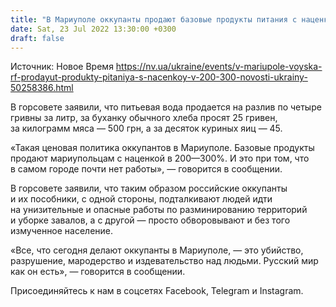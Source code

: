 ```yaml
---
title: "В Мариуполе оккупанты продают базовые продукты питания с наценкой в 200−300% - горсовет"
date: Sat, 23 Jul 2022 13:30:00 +0300
draft: false
---
```

Источник: Новое Время https://nv.ua/ukraine/events/v-mariupole-voyska-rf-prodayut-produkty-pitaniya-s-nacenkoy-v-200-300-novosti-ukrainy-50258386.html


В горсовете заявили, что питьевая вода продается на разлив по четыре гривны за литр, за буханку обычного хлеба просят 25 гривен, за килограмм мяса — 500 грн, а за десяток куриных яиц — 45.

«Такая ценовая политика оккупантов в Мариуполе. Базовые продукты продают мариупольцам с наценкой в 200—300%. И это при том, что в самом городе почти нет работы», — говорится в сообщении.

В горсовете заявили, что таким образом российские оккупанты и их пособники, с одной стороны, подталкивают людей идти на унизительные и опасные работы по разминированию территорий и уборке завалов, а с другой — просто обворовывают и без того измученное население.

«Все, что сегодня делают оккупанты в Мариуполе, — это убийство, разрушение, мародерство и издевательство над людьми. Русский мир как он есть», — говорится в сообщении.

Присоединяйтесь к нам в соцсетях Facebook, Telegram и Instagram.
